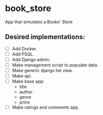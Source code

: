 # book_store
App that simulates a Books' Store

## Desired implementations:
- [ ] Add Docker.
- [ ] Add PSQL.
- [ ] Add Django admin.
- [ ] Make management script to populate data.
- [ ] Make generic django list view.
- [ ] Make api.
- [ ] Make base app:
    - title
    - author
    - genre
    - price
- [ ] Make ratings and comments app.
